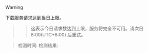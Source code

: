 > [!WARNING]
下载服务请求达到当日上限。
>> 这表示今日请求数达到上限，服务将完全不可用。请次日 8:00(UTC+8:00) 后重试。


> 检测时间: 
> 检测结果: 

<!-- ##{"head":"<meta http-equiv='Cache-Control' content='no-cache, no-store, must-revalidate' />\n<meta http-equiv='Pragma' content='no-cache' />\n<meta http-equiv='Expires' content='0' />\n</head>"}## -->